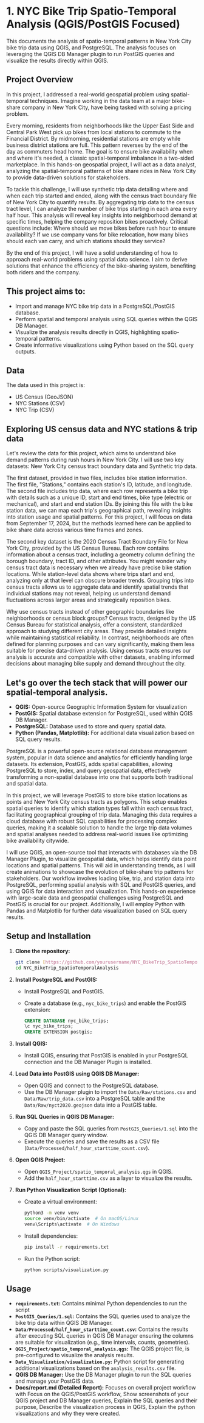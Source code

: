 # 1. NYC Bike Trip Spatio-Temporal Analysis (QGIS/PostGIS Focused)

This documents the analysis of spatio-temporal patterns in New York City bike trip data using QGIS, and PostgreSQL. The analysis focuses on leveraging the QGIS DB Manager plugin to run PostGIS queries and visualize the results directly within QGIS.

## Project Overview 

In this project, I addressed a real-world geospatial problem using spatial-temporal techniques. Imagine working in the data team at a major bike-share company in New York City, have being tasked with solving a pricing problem.

Every morning, residents from neighborhoods like the Upper East Side and Central Park West pick up bikes from local stations to commute to the Financial District. By midmorning, residential stations are empty while business district stations are full. This pattern reverses by the end of the day as commuters head home. The goal is to ensure bike availability when and where it's needed, a classic spatial-temporal imbalance in a two-sided marketplace. In this hands-on geospatial project, I will act as a data analyst, analyzing the spatial-temporal patterns of bike share rides in New York City to provide data-driven solutions for stakeholders.

To tackle this challenge, I will use synthetic trip data detailing where and when each trip started and ended, along with the census tract boundary file of New York City to quantify results. By aggregating trip data to the census tract level, I can analyze the number of bike trips starting in each area every half hour. This analysis will reveal key insights into neighborhood demand at specific times, helping the company reposition bikes proactively. Critical questions include: Where should we move bikes before rush hour to ensure availability? If we use company vans for bike relocation, how many bikes should each van carry, and which stations should they service?

By the end of this project, I will have a solid understanding of how to approach real-world problems using spatial data science. I aim to derive solutions that enhance the efficiency of the bike-sharing system, benefiting both riders and the company.

## This project aims to:

* Import and manage NYC bike trip data in a PostgreSQL/PostGIS database.
* Perform spatial and temporal analysis using SQL queries within the QGIS DB Manager.
* Visualize the analysis results directly in QGIS, highlighting spatio-temporal patterns.
* Create informative visualizations using Python based on the SQL query outputs.

## Data

The data used in this project is:
* US Census (GeoJSON)
* NYC Stations (CSV)
* NYC Trip (CSV)

## Exploring US census data and NYC stations & trip data

Let's review the data for this project, which aims to understand bike demand patterns during rush hours in New York City. I will use two key datasets: New York City census tract boundary data and Synthetic trip data. 

The first dataset, provided in two files, includes bike station information. The first file, "Stations," contains each station's ID, latitude, and longitude. The second file includes trip data, where each row represents a bike trip with details such as a unique ID, start and end times, bike type (electric or mechanical), and start and end station IDs. By joining this file with the bike station data, we can map each trip's geographical path, revealing insights into station usage and spatial patterns. For this project, I will focus on data from September 17, 2024, but the methods learned here can be applied to bike share data across various time frames and zones.

The second key dataset is the 2020 Census Tract Boundary File for New York City, provided by the US Census Bureau. Each row contains information about a census tract, including a geometry column defining the borough boundary, tract ID, and other attributes. You might wonder why census tract data is necessary when we already have precise bike station locations. While station-level data shows where trips start and end, analyzing only at that level can obscure broader trends. Grouping trips into census tracts allows us to aggregate data and identify spatial trends that individual stations may not reveal, helping us understand demand fluctuations across larger areas and strategically reposition bikes.

Why use census tracts instead of other geographic boundaries like neighborhoods or census block groups? Census tracts, designed by the US Census Bureau for statistical analysis, offer a consistent, standardized approach to studying different city areas. They provide detailed insights while maintaining statistical reliability. In contrast, neighborhoods are often defined for planning purposes and can vary significantly, making them less suitable for precise data-driven analysis. Using census tracts ensures our analysis is accurate and compatible with other datasets, enabling informed decisions about managing bike supply and demand throughout the city.


## Let's go over the tech stack that will power our spatial-temporal analysis.

* **QGIS:** Open-source Geographic Information System for visualization
* **PostGIS:** Spatial database extension for PostgreSQL, used within QGIS DB Manager.
* **PostgreSQL:** Database used to store and query spatial data.
* **Python (Pandas, Matplotlib):** For additional data visualization based on SQL query results.

PostgreSQL is a powerful open-source relational database management system, popular in data science and analytics for efficiently handling large datasets. Its extension, PostGIS, adds spatial capabilities, allowing PostgreSQL to store, index, and query geospatial data, effectively transforming a non-spatial database into one that supports both traditional and spatial data.

In this project, we will leverage PostGIS to store bike station locations as points and New York City census tracts as polygons. This setup enables spatial queries to identify which station types fall within each census tract, facilitating geographical grouping of trip data. Managing this data requires a cloud database with robust SQL capabilities for processing complex queries, making it a scalable solution to handle the large trip data volumes and spatial analyses needed to address real-world issues like optimizing bike availability citywide. 

I will use QGIS, an open-source tool that interacts with databases via the DB Manager Plugin, to visualize geospatial data, which helps identify data point locations and spatial patterns. This will aid in understanding trends, as I will create animations to showcase the evolution of bike-share trip patterns for stakeholders. Our workflow involves loading bike, trip, and station data into PostgreSQL, performing spatial analysis with SQL and PostGIS queries, and using QGIS for data interaction and visualization. This hands-on experience with large-scale data and geospatial challenges using PostgreSQL and PostGIS is crucial for our project. Additionally, I will employ Python with Pandas and Matplotlib for further data visualization based on SQL query results.

## Setup and Installation

1.  **Clone the repository:**

    ```bash
    git clone [https://github.com/yourusername/NYC_BikeTrip_SpatioTemporalAnalysis.git](https://www.google.com/search?q=https://github.com/yourusername/NYC_BikeTrip_SpatioTemporalAnalysis.git)
    cd NYC_BikeTrip_SpatioTemporalAnalysis
    ```

2.  **Install PostgreSQL and PostGIS:**

    * Install PostgreSQL and PostGIS.
    * Create a database (e.g., `nyc_bike_trips`) and enable the PostGIS extension:

        ```sql
        CREATE DATABASE nyc_bike_trips;
        \c nyc_bike_trips;
        CREATE EXTENSION postgis;
        ```

3.  **Install QGIS:**

    * Install QGIS, ensuring that PostGIS is enabled in your PostgreSQL connection and the DB Manager Plugin is installed.

4.  **Load Data into PostGIS using QGIS DB Manager:**

    * Open QGIS and connect to the PostgreSQL database.
    * Use the DB Manager plugin to import the `Data/Raw/stations.csv` and `Data/Raw/trip_data.csv` into a PostgreSQL table and the `Data/Raw/nyct2020.geojson` data into a PostGIS table.

5.  **Run SQL Queries in QGIS DB Manager:**

    * Copy and paste the SQL queries from `PostGIS_Queries/1.sql` into the QGIS DB Manager query window.
    * Execute the queries and save the results as a CSV file (`Data/Processed/half_hour_starttime_count.csv`).

6.  **Open QGIS Project:**

    * Open `QGIS_Project/spatio_temporal_analysis.qgs` in QGIS.
    * Add the `half_hour_starttime.csv` as a layer to visualize the results.

7.  **Run Python Visualization Script (Optional):**

    * Create a virtual environment:

        ```bash
        python3 -m venv venv
        source venv/bin/activate  # On macOS/Linux
        venv\Scripts\activate  # On Windows
        ```

    * Install dependencies:

        ```bash
        pip install -r requirements.txt
        ```

    * Run the Python script:

        ```bash
        python scripts/visualization.py
        ```

## Usage

* **`requirements.txt`:** Contains minimal Python dependencies to run the script
* **`PostGIS_Queries/1.sql`:** Contains the SQL queries used to analyze the bike trip data within QGIS DB Manager.
* **`Data/Processed/half_hour_starttime_count.csv`:** Contains the results after executing SQL queries in QGIS DB Manager ensuring the columns are suitable for visualization (e.g., time intervals, counts, geometries).
* **`QGIS_Project/spatio_temporal_analysis.qgs`:** The QGIS project file, is pre-configured to visualize the analysis results.
* **`Data_Visualization/visualization.py`:** Python script for generating additional visualizations based on the `analysis_results.csv` file.
* **QGIS DB Manager:** Use the DB Manager plugin to run the SQL queries and manage your PostGIS data.
* **Docs/report.md (Detailed Report):** Focuses on overall project workflow with Focus on the QGIS/PostGIS workflow, Show screenshots of your QGIS project and DB Manager queries, Explain the SQL queries and their purpose, Describe the visualization process in QGIS, Explain the python visualizations and why they were created.

